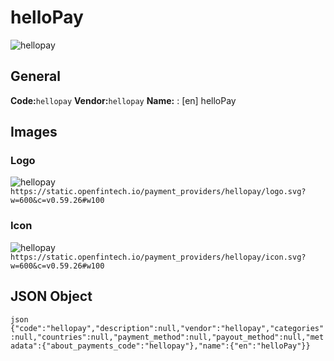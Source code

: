 # helloPay 
![hellopay](https://static.openfintech.io/payment_providers/hellopay/logo.svg?w=600&c=v0.59.26#w100) 
## General 
**Code:**`hellopay` 
**Vendor:**`hellopay` 
**Name:** 
:	[en] helloPay 
## Images 
### Logo 
![hellopay](https://static.openfintech.io/payment_providers/hellopay/logo.svg?w=600&c=v0.59.26#w100) 
``` https://static.openfintech.io/payment_providers/hellopay/logo.svg?w=600&c=v0.59.26#w100 ``` 
### Icon 
![hellopay](https://static.openfintech.io/payment_providers/hellopay/icon.svg?w=600&c=v0.59.26#w100) 
``` https://static.openfintech.io/payment_providers/hellopay/icon.svg?w=600&c=v0.59.26#w100 ``` 
## JSON Object 
```json {"code":"hellopay","description":null,"vendor":"hellopay","categories":null,"countries":null,"payment_method":null,"payout_method":null,"metadata":{"about_payments_code":"hellopay"},"name":{"en":"helloPay"}} ``` 
